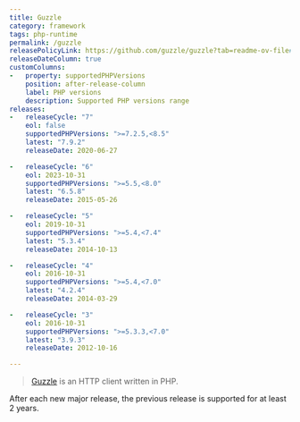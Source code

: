 ```yaml
---
title: Guzzle
category: framework
tags: php-runtime
permalink: /guzzle
releasePolicyLink: https://github.com/guzzle/guzzle?tab=readme-ov-file#version-guidance
releaseDateColumn: true
customColumns:
-   property: supportedPHPVersions
    position: after-release-column
    label: PHP versions
    description: Supported PHP versions range
releases:
-   releaseCycle: "7"
    eol: false
    supportedPHPVersions: ">=7.2.5,<8.5"
    latest: "7.9.2"
    releaseDate: 2020-06-27

-   releaseCycle: "6"
    eol: 2023-10-31
    supportedPHPVersions: ">=5.5,<8.0"
    latest: "6.5.8"
    releaseDate: 2015-05-26

-   releaseCycle: "5"
    eol: 2019-10-31
    supportedPHPVersions: ">=5.4,<7.4"
    latest: "5.3.4"
    releaseDate: 2014-10-13

-   releaseCycle: "4"
    eol: 2016-10-31
    supportedPHPVersions: ">=5.4,<7.0"
    latest: "4.2.4"
    releaseDate: 2014-03-29

-   releaseCycle: "3"
    eol: 2016-10-31
    supportedPHPVersions: ">=5.3.3,<7.0"
    latest: "3.9.3"
    releaseDate: 2012-10-16

---
```


> [Guzzle](https://docs.guzzlephp.org/en/stable/) is an HTTP client written in PHP.

After each new major release, the previous release is supported for at least 2 years.
